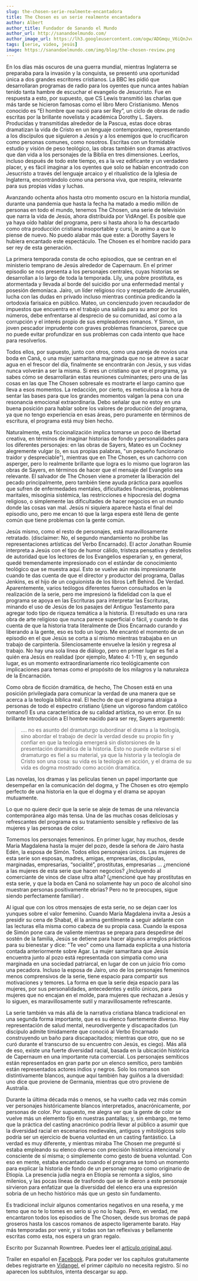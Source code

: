 ```yaml
---
slug: the-chosen-serie-realmente-encantadora
title: The Chosen es un serie realmente encantadora
author: Albert
author_title: Fundador de Sanando el Mundo
author_url: http://sanandoelmundo.com/
author_image_url: https://lh3.googleusercontent.com/ogw/ADGmqu_V6iQnJvuIOUFQJ8ebZQW6vvBd8lk0fipmF92Z
tags: [serie, video, jesús]
image: https://sanandoelmundo.com/img/blog/the-chosen-review.png
--- 
```


En los días más oscuros de una guerra mundial, mientras Inglaterra se preparaba para la invasión y la conquista, se presentó una oportunidad única a dos grandes escritores cristianos. La BBC les pidió que desarrollaran programas de radio para los oyentes que nunca antes habían tenido tanta hambre de escuchar el evangelio de Jesucristo. Fue en respuesta a esto, por supuesto, que CS Lewis transmitió las charlas que más tarde se hicieron famosas como el libro Mero Cristianismo. Menos conocido es “El hombre que nació para ser Rey”, un ciclo de obras de radio escritas por la brillante novelista y académica Dorothy L. Sayers. Producidas y transmitidas alrededor de la Pascua, estas doce obras dramatizan la vida de Cristo en un lenguaje contemporáneo, representando a los discípulos que siguieron a Jesús y a los enemigos que lo crucificaron como personas comunes, como nosotros. Escritas con un formidable estudio y visión de peso teológico, las obras también son dramas atractivos que dan vida a los personajes de la Biblia en tres dimensiones. Leerlos, incluso después de todo este tiempo, es a la vez edificante y un verdadero placer, y es fácil imaginar a los oyentes que solo se habían encontrado con Jesucristo a través del lenguaje arcaico y el ritualistico de la Iglesia de Inglaterra, encontrándolo como una persona viva, que respira, relevante para sus propias vidas y luchas.

Avanzando ochenta años hasta otro momento oscuro en la historia mundial, durante una pandemia que hasta la fecha ha matado a medio millón de personas en todo el mundo, tenemos The Chosen, una serie de televisión que narra la vida de Jesús, ahora distribuida por VidAngel. Es posible que ya haya oído hablar del programa, pero si hasta ahora lo ha descartado como otra producción cristiana insoportable y cursi, le animo a que lo piense de nuevo. No puedo alabar más que este: a Dorothy Sayers le hubiera encantado este espectáculo. The Chosen es el hombre nacido para ser rey de esta generación.

<!--truncate-->

La primera temporada consta de ocho episodios, que se centran en el ministerio temprano de Jesús alrededor de Capernaum. En el primer episodio se nos presenta a los personajes centrales, cuyas historias se desarrollan a lo largo de toda la temporada. Lily, una pobre prostituta, es atormentada y llevada al borde del suicidio por una enfermedad mental y posesión demoníaca. Jairo, un líder religioso rico y respetado de Jerusalén, lucha con las dudas en privado incluso mientras continúa predicando la ortodoxia farisaica en público. Mateo, un concienzudo joven recaudador de impuestos que encuentra en el trabajo una salida para su amor por los números, debe enfrentarse al desprecio de su comunidad, así como a la corrupción y el interés propio de sus empleadores romanos. Y Simon, un joven pescador imprudente con graves problemas financieros, parece que no puede evitar profundizar en sus problemas con cada intento que hace para resolverlos.

Todos ellos, por supuesto, junto con otros, como una pareja de novios una boda en Caná, o una mujer samaritana marginada que no se atreve a sacar agua en el frescor del día, finalmente se encontrarán con Jesús, y sus vidas nunca volverán a ser la misma. Si eres un cristiano que ve el programa, ya sabes cómo se desarrollarán estas reuniones culminantes; pero una de las cosas en las que The Chosen sobresale es mostrarte el largo camino que lleva a esos momentos. La redacción, por cierto, es meticulosa a la hora de sentar las bases para que los grandes momentos valgan la pena con una resonancia emocional extraordinaria. Debo señalar que no estoy en una buena posición para hablar sobre los valores de producción del programa, ya que no tengo experiencia en esas áreas, pero puramente en términos de escritura, el programa está muy bien hecho.

Naturalmente, esta ficcionalización implica tomarse un poco de libertad creativa, en términos de imaginar historias de fondo y personalidades para los diferentes personajes: en las obras de Sayers, Mateo es un Cockney alegremente vulgar (o, en sus propias palabras, "un pequeño funcionario traidor y despreciable"), mientras que en The Chosen, es un cachorro con asperger, pero lo realmente brillante que logra es lo mismo que lograron las obras de Sayers, en términos de hacer que el mensaje del Evangelio sea relevante. El salvador de The Chosen viene a prometer la liberación del pecado principalmente, pero también tiene ayuda práctica para aquellos que sufren de enfermedades mentales, dificultades financieras, problemas maritales, misoginia sistémica, las restricciones e hipocresía del dogma religioso, o simplemente las dificultades de hacer negocios en un mundo donde las cosas van mal. Jesús ni siquiera aparece hasta el final del episodio uno, pero me encan tó que la larga espera esté llena de gente común que tiene problemas con la gente común.

Jesús mismo, como el resto de personajes, está maravillosamente retratado. (disclaimer: No, el segundo mandamiento no prohíbe las representaciones artísticas del Verbo Encarnado). El actor Jonathan Roumie interpreta a Jesús con el tipo de humor cálido, tristeza pensativa y destellos de autoridad que los lectores de los Evangelios esperarían y, en general, quedé tremendamente impresionado con el estándar de conocimiento teológico que se muestra aquí. Esto se vuelve aún más impresionante cuando te das cuenta de que el director y productor del programa, Dallas Jenkins, es el hijo de un coguionista de los libros Left Behind. De Verdad. Aparentemente, varios teólogos diferentes fueron consultados en la realización de la serie, pero me impresionó la fidelidad con la que el programa se apoya en las Escrituras para interpretar las Escrituras, minando el uso de Jesús de los pasajes del Antiguo Testamento para agregar todo tipo de riqueza temática a la historia. El resultado es una rara obra de arte religioso que nunca parece superficial o fácil, y cuando te das cuenta de que la historia trata literalmente de Dios Encarnado curando y liberando a la gente, eso es todo un logro. Me encantó el momento de un episodio en el que Jesús se corta a sí mismo mientras trabajaba en un trabajo de carpintería. Silenciosamente envuelve la lesión y regresa al trabajo. No hay una sola línea de diálogo, pero en primer lugar es fiel a quién era Jesús en realidad (por ejemplo, Mateo 4: 1-11) y, en segundo lugar, es un momento extraordinariamente rico teológicamente con implicaciones para temas como el propósito de los milagros y la naturaleza de la Encarnación.

Como obra de ficción dramática, de hecho, The Chosen está en una posición privilegiada para comunicar la verdad de una manera que se acerca a la teología bíblica real. El hecho de que el programa atraiga a personas de todo el espectro cristiano (¡tiene un vigoroso fandom católico romano!) Es una característica de su calidad artística, no un error. En su brillante Introducción a El hombre nacido para ser rey, Sayers argumentó:

> .... no es asunto del dramaturgo subordinar el drama a la teología, sino abordar el trabajo de decir la verdad desde su propio fin y confiar en que la teología emergerá sin distorsiones de la presentación dramática de la historia. Esto no puede evitarse si el dramaturgo es fiel a su material, ya que la historia y la teología de Cristo son una cosa: su vida es la teología en acción, y el drama de su vida es dogma mostrado como acción dramática.

Las novelas, los dramas y las películas tienen un papel importante que desempeñar en la comunicación del dogma, y ​​The Chosen es otro ejemplo perfecto de una historia en la que el dogma y el drama se apoyan mutuamente.

Lo que no quiere decir que la serie se aleje de temas de una relevancia contemporánea algo más tensa. Una de las muchas cosas deliciosas y refrescantes del programa es su tratamiento sensible y reflexivo de las mujeres y las personas de color.

Tomemos los personajes femeninos. En primer lugar, hay muchos, desde María Magdalena hasta la mujer del pozo, desde la señora de Jairo hasta Edén, la esposa de Simón. Todos ellos personajes únicos. Las mujeres de esta serie son esposas, madres, amigas, empresarias, discípulas, marginadas, empresarias, “socialité”, prostitutas, empresarias ... ¿mencioné a las mujeres de esta serie que hacen negocios? ¿Incluyendo al comerciante de vinos de clase ultra alta? (¿mencioné que hay prostitutas en esta serie, y que la boda en Caná no solamente hay un poco de alcohol sino muestran personas positivamente ebrias? Pero no te preocupes, sigue siendo perfectamente familiar) .

Al igual que con los otros mensajes de esta serie, no se dejan caer los yunques sobre el valor femenino. Cuando María Magdalena invita a Jesús a presidir su cena de Shabat, él la anima gentilmente a seguir adelante con las lecturas ella misma como cabeza de su propia casa. Cuando la esposa de Simón pone cara de valiente mientras se prepara para despedirse del sostén de la familia, Jesús se detiene para hacer algunos arreglos prácticos para su bienestar y dice: "Te veo" como una llamada explícita a una historia contada anteriormente sobre Agar. La mujer samaritana que Jesús encuentra junto al pozo está representada con simpatía como una marginada en una sociedad patriarcal, en lugar de con un juicio frío como una pecadora. Incluso la esposa de Jairo, uno de los personajes femeninos menos comprensivos de la serie, tiene espacio para compartir sus motivaciones y temores. La forma en que la serie deja espacio para las mujeres, por sus personalidades, antecedentes y estilo únicos, para mujeres que no encajan en el molde, para mujeres que rechazan a Jesús y lo siguen, es maravillosamente sutil y maravillosamente refrescante.


La serie también va más allá de la narrativa cristiana blanca tradicional en una segunda forma importante, que es su elenco fuertemente diverso. Hay representación de salud mental, neurodivergente y discapacitados (un discípulo admite tímidamente que conoció al Verbo Encarnado construyendo un baño para discapacitados; mientras que otro, que no se curó durante el transcurso de su encuentro con Jesús, es ciego). Más allá de eso, existe una fuerte diversidad racial, basada en la ubicación histórica de Capernaum en una importante ruta comercial. Los personajes semíticos están representados en gran parte por un elenco semítico, pero también están representados actores indios y negros. Solo los romanos son distintivamente blancos, aunque aquí también hay guiños a la diversidad: uno dice que proviene de Germania, mientras que otro proviene de Australia.

Durante la última década más o menos, se ha vuelto cada vez más común ver personajes históricamente blancos interpretados, anacrónicamente, por personas de color. Por supuesto, me alegra ver que la gente de color se vuelve más un elemento fijo en nuestras pantallas; y, sin embargo, me temo que la práctica del casting anacrónico podría llevar al público a asumir que la diversidad racial en escenarios medievales, antiguos y mitológicos solo podría ser un ejercicio de buena voluntad en un casting fantástico. La verdad es muy diferente, y mientras miraba The Chosen me pregunté si estaba empleando su elenco diverso con precisión histórica intencional y consciente de sí misma; o simplemente como gesto de buena voluntad. Con eso en mente, estaba encantado cuando el programa se tomó un momento para explicar la historia de fondo de un personaje negro como originario de Etiopía. La presencia judía negra en Etiopía se remonta a siglos, sino milenios, y las pocas líneas de trasfondo que se le dieron a este personaje sirvieron para enfatizar que la diversidad del elenco era una expresión sobria de un hecho histórico más que un gesto sin fundamento.

Es tradicional incluir algunos comentarios negativos en una reseña, y me temo que no te lo tomes en serio si yo no lo hago. Pero, en verdad, me encantaron todos los episodios de The Chosen, desde sus bromas de papá groseros hasta los cascos romanos de aspecto ligeramente barato. Hay más temporadas por venir, y si todas son tan reflexivas y bellamente escritas como esta, nos espera un gran regalo. 

<div class="alert alert--secondary" role="info">
  Escrito por Suzannah Rowntree. Puedes leer el <a href="https://www.lambsreign.com/blog/the-chosen-review">artículo original aquí</a>.
</div> 
<p></p>
<div class="alert alert--info" role="info">
  Trailer en español en <a href="https://www.facebook.com/watch/?v=479257582677322">Facebook</a>. Para poder ver los capítulos gratuitamente debes registrarte en <a href="http://thechosen.tv/?locale=es">Vidangel</a>, el primer cápitulo no necesita registro. Sí no aparecen los subtítulos, intenta descargar su app. 
</div> 